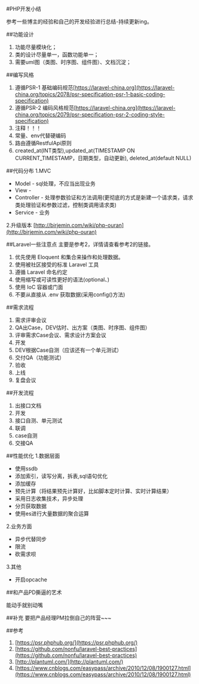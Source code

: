   #PHP开发小结

  参考一些博主的经验和自己的开发经验进行总结-持续更新ing。

  ##功能设计
  1. 功能尽量模块化；
  2. 类的设计尽量单一，函数功能单一；
  3. 需要uml图（类图、时序图、组件图）、文档沉淀；

  ##编写风格

  1. 遵循PSR-1 基础编码规范[https://laravel-china.org](https://laravel-china.org/topics/2078/psr-specification-psr-1-basic-coding-specification)
  2. 遵循PSR-2 编码风格规范[https://laravel-china.org](https://laravel-china.org/topics/2079/psr-specification-psr-2-coding-style-specification)
  3. 注释！！！
  4. 常量、env代替硬编码
  5. 路由遵循RestfulApi原则 
  6. created_at(INT类型),updated_at(TIMESTAMP ON CURRENT_TIMESTAMP，日期类型，自动更新), deleted_at(default NULL)

  ##代码分布
  1.MVC
  * Model - sql处理，不应当出现业务
  * View - 
  * Controller - 处理参数验证和方法调用(更彻底的方式是新建一个请求类，请求类处理验证和参数过滤，控制类调用请求类)
  * Service - 业务

  2.升级版本
  [http://birjemin.com/wiki/php-ouran](http://birjemin.com/wiki/php-ouran)

  ##Laravel一些注意点
  主要是参考2，详情请查看参考2的链接。
  1. 优先使用 Eloquent 和集合来操作和处理数据。
  2. 使用被社区接受的标准 Laravel 工具
  3. 遵循 Laravel 命名约定
  4. 使用缩写或可读性更好的语法(optional、)
  5. 使用 IoC 容器或门面
  6. 不要从直接从 .env 获取数据(采用config()方法)

  ##需求流程
  1. 需求评审会议
  2. QA出Case，DEV估时、出方案（类图、时序图、组件图）
  3. 评审需求Case会议、需求设计方案会议
  4. 开发
  5. DEV根据Case自测（应该还有一个单元测试）
  6. 交付QA（功能测试）
  7. 验收
  8. 上线
  9. 复盘会议

  ##开发流程
  1. 出接口文档
  2. 开发
  3. 接口自测、单元测试
  4. 联调
  5. case自测
  6. 交接QA

  ##性能优化
  1.数据层面
  * 使用ssdb
  * 添加索引，读写分离，拆表,sql语句优化
  * 添加缓存
  * 预先计算（将结果预先计算好，比如脚本定时计算、实时计算结果）
  * 采用日志收集技术，异步处理
  * 分页获取数据
  * 使用es进行大量数据的聚合运算

  2.业务方面
  * 异步代替同步
  * 限流
  * 砍需求呗

  3.其他
  * 开启opcache

  ##和产品PD撕逼的艺术

  能动手就别动嘴

  ##补充
  要把产品经理PM拉倒自己的阵营~~~

  ##参考
  1. [https://psr.phphub.org/](https://psr.phphub.org/)
  2. [https://github.com/nonfu/laravel-best-practices](https://github.com/nonfu/laravel-best-practices)
  3. [http://plantuml.com/](http://plantuml.com/)
  4. [https://www.cnblogs.com/easypass/archive/2010/12/08/1900127.html](https://www.cnblogs.com/easypass/archive/2010/12/08/1900127.html)